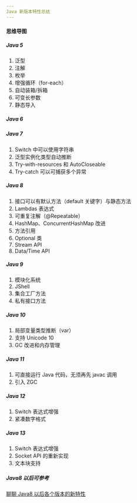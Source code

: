 ```yaml
---
Java 新版本特性总结
---
```


#### 思维导图

##### Java 5

1. 泛型
2. 注解
3. 枚举
4. 增强循环（for-each）
5. 自动装箱/拆箱
6. 可变长参数
7. 静态导入

##### Java 6

##### Java 7

1. Switch 中可以使用字符串
2. 泛型实例化类型自动推断
3. Try-with-resources 和 AutoCloseable
4. Try-catch 可以可捕获多个异常

##### Java 8

1. 接口可以有默认方法（default 关键字）与静态方法
2. Lambdas 表达式
3. 可重复注解（@Repeatable）
4. HashMap、ConcurrentHashMap 改进
5. 方法引用
6. Optional 类
7. Stream API
8. Data/Time API

##### Java 9

1. 模块化系统
2. JShell
3. 集合工厂方法
4. 私有接口方法

##### Java 10

1. 局部变量类型推断（var）
2. 支持 Unicode 10
3. GC 改进和内存管理

##### Java 11

1. 可直接运行 Java 代码，无须再先 javac 调用
2. 引入 ZGC

##### Java 12

1. Switch 表达式增强
2. 紧凑数字格式

##### Java 13

1. Switch 表达式增强
2. Socket API 的重新实现
3. 文本块支持

##### Java8 以后可参考

[聊聊 Java8 以后各个版本的新特性](https://juejin.im/post/6844903918586052616)



